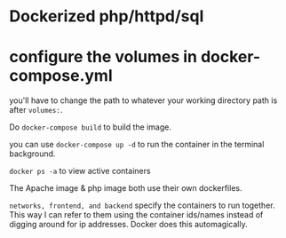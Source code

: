 # Dockerized php/httpd/sql


# configure the volumes in docker-compose.yml

you'll have to change the path to whatever your working directory path is after ```volumes:```.

Do ```docker-compose build``` to build the image.

you can use ```docker-compose up -d``` to run the container in the terminal background.

```docker ps -a``` to view active containers

The Apache image & php image both use their own dockerfiles.


```networks, frontend, and backend``` specify the containers to run together. This way I can refer to them using the container ids/names instead of digging around for ip addresses. Docker does this automagically.

